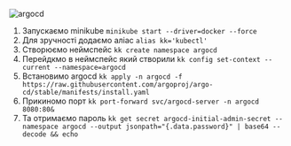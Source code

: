 ![argocd](https://github.com/pomidorstvo/AsciiArtify/assets/149612749/0f1b1acd-4b7f-4fa2-8f60-e1a614599a75)

1. Запускаємо minikube
`minikube start --driver=docker --force`
2. Для зручності додаємо аліас
`alias kk='kubectl'`
3. Створюємо неймспейс
`kk create namespace argocd`
4. Перейдкмо в неймспейс який створили
`kk config set-context --current --namespace=argocd`
5. Встановимо argocd 
`kk apply -n argocd -f https://raw.githubusercontent.com/argoproj/argo-cd/stable/manifests/install.yaml`
6. Прикиномо порт
`kk port-forward svc/argocd-server -n argocd 8080:80&`
7. Та отримаємо пароль
`kk get secret argocd-initial-admin-secret --namespace argocd --output jsonpath="{.data.password}" | base64 --decode && echo`
